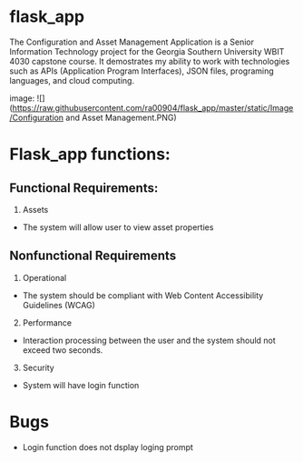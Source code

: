 # flask_app

The Configuration and Asset Management Application is a Senior Information Technology project for the Georgia Southern University WBIT 4030 capstone course. It demostrates my ability to work with technologies such as APIs (Application Program Interfaces), JSON files, programing languages, and cloud computing.

image: ![] (https://raw.githubusercontent.com/ra00904/flask_app/master/static/Image/Configuration and Asset Management.PNG)

# Flask_app functions:
## Functional Requirements:
1. Assets
* The system will allow user to view asset properties
 ## Nonfunctional Requirements
1. Operational
* The system should be compliant with Web Content Accessibility Guidelines (WCAG)

2. Performance 
* Interaction processing between the user and the system should not exceed two seconds.

3. Security 
* System will have login function

 # Bugs
 * Login function does not dsplay loging prompt

